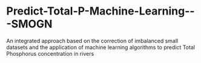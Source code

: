 # Predict-Total-P-Machine-Learning---SMOGN
An integrated approach based on the correction of imbalanced small datasets and the application of machine learning algorithms to predict Total Phosphorus concentration in rivers
